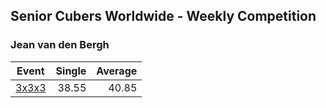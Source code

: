 ## Senior Cubers Worldwide - Weekly Competition
### Jean van den Bergh

| Event | Single | Average |
| -- | --: | --: |
| [3x3x3](jean_van_den_bergh/333.md) | 38.55 | 40.85 |

<!-- Global site tag (gtag.js) - Google Analytics -->
<script async src="https://www.googletagmanager.com/gtag/js?id=UA-86348435-3"></script>
<script>window.dataLayer = window.dataLayer || []; function gtag() {dataLayer.push(arguments);} gtag('js', new Date()); gtag('config', 'UA-86348435-3');</script>
